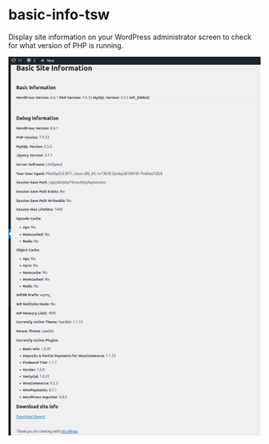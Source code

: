 # basic-info-tsw
Display site information on your WordPress administrator screen to check for what version of PHP is running.

![TSW Basic Information for WP](images/Screenshot_basicinfotsw.png "Info Plugin")
